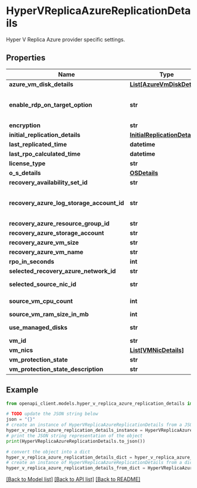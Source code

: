 # HyperVReplicaAzureReplicationDetails

Hyper V Replica Azure provider specific settings.

## Properties

Name | Type | Description | Notes
------------ | ------------- | ------------- | -------------
**azure_vm_disk_details** | [**List[AzureVmDiskDetails]**](AzureVmDiskDetails.md) | Azure VM Disk details. | [optional] 
**enable_rdp_on_target_option** | **str** | The selected option to enable RDP\\SSH on target vm after failover. String value of {SrsDataContract.EnableRDPOnTargetOption} enum. | [optional] 
**encryption** | **str** | The encryption info. | [optional] 
**initial_replication_details** | [**InitialReplicationDetails**](InitialReplicationDetails.md) |  | [optional] 
**last_replicated_time** | **datetime** | The Last replication time. | [optional] 
**last_rpo_calculated_time** | **datetime** | The last RPO calculated time. | [optional] 
**license_type** | **str** | License Type of the VM to be used. | [optional] 
**o_s_details** | [**OSDetails**](OSDetails.md) |  | [optional] 
**recovery_availability_set_id** | **str** | The recovery availability set Id. | [optional] 
**recovery_azure_log_storage_account_id** | **str** | The ARM id of the log storage account used for replication. This will be set to null if no log storage account was provided during enable protection. | [optional] 
**recovery_azure_resource_group_id** | **str** | The target resource group Id. | [optional] 
**recovery_azure_storage_account** | **str** | The recovery Azure storage account. | [optional] 
**recovery_azure_vm_size** | **str** | The Recovery Azure VM size. | [optional] 
**recovery_azure_vm_name** | **str** | Recovery Azure given name. | [optional] 
**rpo_in_seconds** | **int** | Last RPO value. | [optional] 
**selected_recovery_azure_network_id** | **str** | The selected recovery azure network Id. | [optional] 
**selected_source_nic_id** | **str** | The selected source nic Id which will be used as the primary nic during failover. | [optional] 
**source_vm_cpu_count** | **int** | The CPU count of the VM on the primary side. | [optional] 
**source_vm_ram_size_in_mb** | **int** | The RAM size of the VM on the primary side. | [optional] 
**use_managed_disks** | **str** | A value indicating whether managed disks should be used during failover. | [optional] 
**vm_id** | **str** | The virtual machine Id. | [optional] 
**vm_nics** | [**List[VMNicDetails]**](VMNicDetails.md) | The PE Network details. | [optional] 
**vm_protection_state** | **str** | The protection state for the vm. | [optional] 
**vm_protection_state_description** | **str** | The protection state description for the vm. | [optional] 

## Example

```python
from openapi_client.models.hyper_v_replica_azure_replication_details import HyperVReplicaAzureReplicationDetails

# TODO update the JSON string below
json = "{}"
# create an instance of HyperVReplicaAzureReplicationDetails from a JSON string
hyper_v_replica_azure_replication_details_instance = HyperVReplicaAzureReplicationDetails.from_json(json)
# print the JSON string representation of the object
print(HyperVReplicaAzureReplicationDetails.to_json())

# convert the object into a dict
hyper_v_replica_azure_replication_details_dict = hyper_v_replica_azure_replication_details_instance.to_dict()
# create an instance of HyperVReplicaAzureReplicationDetails from a dict
hyper_v_replica_azure_replication_details_from_dict = HyperVReplicaAzureReplicationDetails.from_dict(hyper_v_replica_azure_replication_details_dict)
```
[[Back to Model list]](../README.md#documentation-for-models) [[Back to API list]](../README.md#documentation-for-api-endpoints) [[Back to README]](../README.md)


